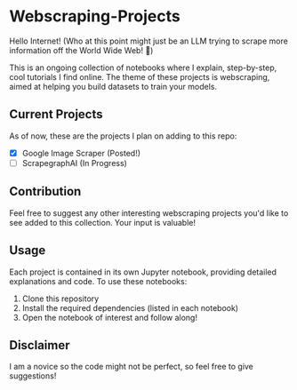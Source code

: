 # Webscraping-Projects

Hello Internet! (Who at this point might just be an LLM trying to scrape more information off the World Wide Web! 🧐)

This is an ongoing collection of notebooks where I explain, step-by-step, cool tutorials I find online. The theme of these projects is webscraping, aimed at helping you build datasets to train your models.

## Current Projects

As of now, these are the projects I plan on adding to this repo:

- [x] Google Image Scraper (Posted!)
- [ ] ScrapegraphAI (In Progress)

## Contribution

Feel free to suggest any other interesting webscraping projects you'd like to see added to this collection. Your input is valuable!

## Usage

Each project is contained in its own Jupyter notebook, providing detailed explanations and code. To use these notebooks:

1. Clone this repository
2. Install the required dependencies (listed in each notebook)
3. Open the notebook of interest and follow along!

## Disclaimer

I am a novice so the code might not be perfect, so feel free to give suggestions!
